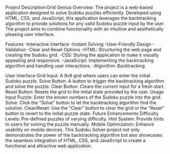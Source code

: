 Project Description:Grid Genius
Overview:
The project is a web-based application designed to solve Sudoku puzzles efficiently.
Developed using HTML, CSS, and JavaScript, this application leverages the backtracking algorithm to provide solutions for any valid Sudoku puzzle input by the user. 
The project aims to combine functionality with an intuitive and aesthetically pleasing user interface.

Features
-Interactive Interface
-Instant Solving
-User-Friendly Design
-Validation
-Clear and Reset Options
-HTML: Structuring the web page and creating the Sudoku grid.
-CSS: Styling the application to make it visually appealing and responsive.
-JavaScript: Implementing the backtracking algorithm and handling user interactions.
-Algorithm: Backtracking

User Interface
Grid Input: A 9x9 grid where users can enter the initial Sudoku puzzle.
Solve Button: A button to trigger the backtracking algorithm and solve the puzzle.
Clear Button: Clears the current input for a fresh start.
Reset Button: Resets the grid to the initial state provided by the user.
Usage
Input Puzzle: Enter the known numbers of the Sudoku puzzle into the grid.
Solve: Click the "Solve" button to let the backtracking algorithm find the solution.
Clear/Reset: Use the "Clear" button to clear the grid or the "Reset" button to revert to the initial puzzle state.
Future Enhancements
Difficulty Levels: Pre-defined puzzles of varying difficulty.
Hint System: Provide hints to users for solving the puzzle manually.
Mobile Optimization: Enhance usability on mobile devices.
This Sudoku Solver project not only demonstrates the power of the backtracking algorithm but also showcases the seamless integration of HTML, CSS, and JavaScript to create a functional and attractive web application.
